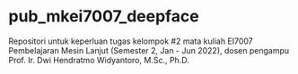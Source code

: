 # pub_mkei7007_deepface
Repositori untuk keperluan tugas kelompok #2 mata kuliah EI7007 Pembelajaran Mesin Lanjut (Semester 2, Jan - Jun 2022), dosen pengampu Prof. Ir. Dwi Hendratmo Widyantoro, M.Sc., Ph.D.
